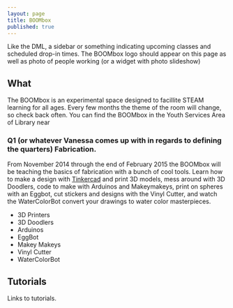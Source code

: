 ```yaml
---
layout: page
title: BOOMbox
published: true
---
```


Like the DML, a sidebar or something indicating upcoming classes and scheduled drop-in times. The BOOMbox logo should appear on this page as well as photo of people working (or a widget with photo slideshow)
## What
The BOOMbox is an experimental space designed to facillite STEAM learning for all ages. Every few months the theme of the room will change, so check back often. You can find the BOOMbox in the Youth Services Area of Library near 
### Q1 (or whatever Vanessa comes up with in regards to defining the quarters) Fabrication.
From November 2014 through the end of February 2015 the BOOMbox will be teaching the basics of fabrication with a bunch of cool tools. Learn how to make a design with [Tinkercad](https://tinkercad.com/) and print 3D models, mess around with 3D Doodlers, code to make with Arduinos and Makeymakeys, print on spheres with an Eggbot, cut stickers and designs with the Vinyl Cutter, and watch the WaterColorBot convert your drawings to water color masterpieces.
- 3D Printers
- 3D Doodlers 
- Arduinos
- EggBot
- Makey Makeys
- Vinyl Cutter
- WaterColorBot
## Tutorials
Links to tutorials. 
